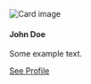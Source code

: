 <div class="card" style="width:400px">
  <img class="card-img-top" src="https://crafatar.com/renders/body/6ded8180-99ab-43a6-9808-2d05ef096bee?overlay=true.png" alt="Card image">
  <div class="card-body">
    <h4 class="card-title">John Doe</h4>
    <p class="card-text">Some example text.</p>
    <a href="#" class="btn btn-primary">See Profile</a>
  </div>
</div>




